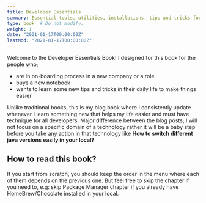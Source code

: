 ```yaml
---
title: Developer Essentials
summary: Essential tools, utilities, installations, tips and tricks for developers.
type: book  # Do not modify.
weight: 1
date: "2021-01-17T00:00:00Z"
lastMod: "2021-01-17T00:00:00Z"
---
```


Welcome to the Developer Essentials Book! I designed for this book for the people who;
* are in on-boarding process in a new company or a role
* buys a new notebook
* wants to learn some new tips and tricks in their daily life to make things easier

Unlike traditional books, this is my blog book where I consistently update whenever I learn something new that helps my 
life easier and must have technique for all developers. Major difference between the blog posts; I will not focus on a 
specific domain of a technology rather it will be a baby step before you take any action in that technology like **How to
switch different java versions easily in your local?**

## How to read this book?
If you start from scratch, you should keep the order in the menu where each of them depends on the previous one. But feel free
to skip the chapter if you need to, e.g: skip  Package Manager chapter if you already have HomeBrew/Chocolate installed in your local.